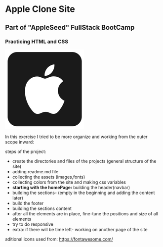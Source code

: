 # Apple Clone Site
## Part of "AppleSeed" FullStack BootCamp
### Practicing HTML and CSS 
![alt text](assets/images/apple-1073-898135.png)

In this exercise I tried to be more organize and working from the outer scope inward:
  
  steps of the project:
- create the directories and files of the projects (general structure of the site)
- adding readme.md file 
- collecting the assets (images,fonts)
- collecting colors from the site and making css variables
- **starting with the homePage:** building the header(navbar)
- building the sections- (empty in the beginning and adding the content later)
- build the footer
- building the sections content
- after all the elements are in place, fine-tune the positions and size of all elements
- try to do responsive
- extra: if there will be time left- working on another page of the site

aditional icons used from:
https://fontawesome.com/
